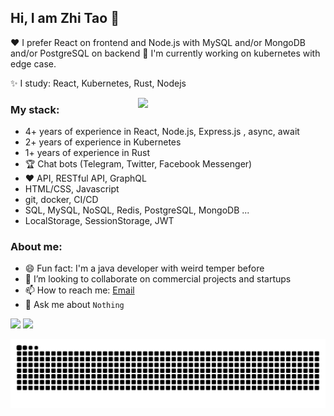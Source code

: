 <!--
**taozhi8833998/taozhi8833998** is a ✨ _special_ ✨ repository because its `README.md` (this file) appears on your GitHub profile.

Here are some ideas to get you started:

- 🔭 I’m currently working on ...
- 🌱 I’m currently learning ...
- 👯 I’m looking to collaborate on ...
- 🤔 I’m looking for help with ...
- 💬 Ask me about ...
- 📫 How to reach me: ...
- 😄 Pronouns: ...
- ⚡ Fun fact: ...
-->

## Hi, I am Zhi Tao 👋
❤️ I prefer React on frontend and Node.js with MySQL and/or MongoDB and/or PostgreSQL on backend
🤔 I'm currently working on kubernetes with edge case.

✨ I study: React, Kubernetes, Rust, Nodejs

<img align="right" src="https://octodex.github.com/images/welcometocat.png" width="300">

### My stack:
- 4+ years of experience in React, Node.js, Express.js , async, await
- 2+ years of experience in Kubernetes
- 1+ years of experience in Rust
- 🏆 Chat bots (Telegram, Twitter, Facebook Messenger)
- ❤️ API, RESTful API, GraphQL
- HTML/CSS, Javascript
- git, docker, CI/CD
- SQL, MySQL, NoSQL, Redis, PostgreSQL, MongoDB ...
- LocalStorage, SessionStorage, JWT

### About me:
- 😄 Fun fact: I'm a java developer with weird temper before
- 🔭 I’m looking to collaborate on commercial projects and startups
- 📫 How to reach me: [Email](taozhi8833998@gmail.com)
- 💬 Ask me about `Nothing`
<div>
  <img width="420px" src="https://github-readme-stats.vercel.app/api?username=taozhi8833998&show_icons=true">
  <img src="https://github-readme-stats.anuraghazra1.vercel.app/api/top-langs/?username=taozhi8833998&layout=compact" />
</div>

![Snake animation](https://raw.githubusercontent.com/taozhi8833998/taozhi8833998/output/github-contribution-grid-snake-dark.svg)
